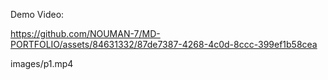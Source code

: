 Demo Video:


https://github.com/NOUMAN-7/MD-PORTFOLIO/assets/84631332/87de7387-4268-4c0d-8ccc-399ef1b58cea

images/p1.mp4

